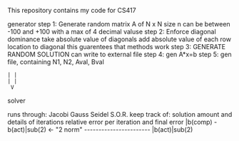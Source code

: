 This repository contains my code for CS417

generator
step 1: Generate random matrix A of N x N size
    n can be between -100 and +100 with a max of 4 decimal valuse
step 2: Enforce diagonal dominance
    take absolute value of diagonals
    add absolute value of each row location to diagonal
        this guarentees that methods work
step 3: GENERATE RANDOM SOLUTION
    can write to external file
step 4: gen A*x=b
step 5: gen file, containing N1, N2, Aval, Bval

    | |
    | |
     V

solver

runs through:
    Jacobi
    Gauss Seidel
    S.O.R.
keep track of:
    solution
    amount and details of iterations
    relative error per iteration and final error
        |b(comp) - b(act)|sub(2) <- "2 norm"
        -----------------------
            |b(act)|sub(2)
